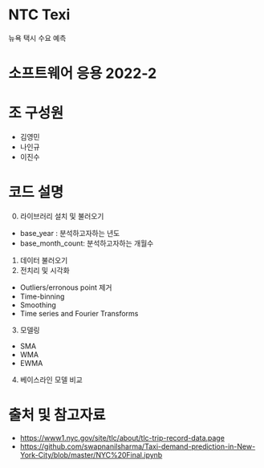 # NTC Texi

뉴욕 택시 수요 예측

# 소프트웨어 응용 2022-2

# 조 구성원

- 김영민
- 나인규
- 이진수

# 코드 설명

0. 라이브러리 설치 및 불러오기

- base_year : 분석하고자하는 년도
- base_month_count: 분석하고자하는 개월수

1. 데이터 불러오기
2. 전치리 및 시각화

- Outliers/erronous point 제거
- Time-binning
- Smoothing
- Time series and Fourier Transforms

3. 모델링

- SMA
- WMA
- EWMA

4. 베이스라인 모델 비교

# 출처 및 참고자료

- https://www1.nyc.gov/site/tlc/about/tlc-trip-record-data.page
- https://github.com/swapnanilsharma/Taxi-demand-prediction-in-New-York-City/blob/master/NYC%20Final.ipynb
